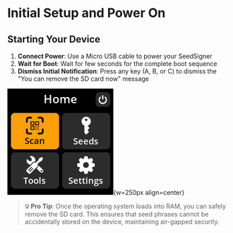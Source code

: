 # Initial Setup and Power On

## Starting Your Device

1. **Connect Power**: Use a Micro USB cable to power your SeedSigner
2. **Wait for Boot**: Wait for few seconds for the complete boot sequence
3. **Dismiss Initial Notification**: Press any key (A, B, or C) to dismiss the "You can remove the SD card now" message

![Main Menu](images/MainMenuView_gs_en.png){w=250px align=center}

> **💡 Pro Tip**: Once the operating system loads into RAM, you can safely remove the SD card. This ensures that seed phrases cannot be accidentally stored on the device, maintaining air-gapped security.
